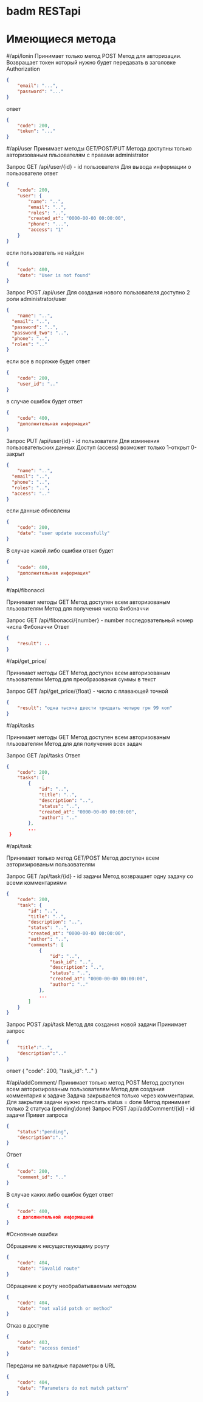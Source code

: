 # badm RESTapi
# Имеющиеся метода 

#/api/lonin
Принимает только метод POST
Метод для авторизации. Возвращает токен который нужно будет передавать в заголовке Authorization
```json
{
    "email": "...",
    "password": "..."
}
```
ответ
```json
{
    "code": 200,
    "token": "..."
}
```

#/api/user
Принимает методы GET/POST/PUT
Метода доступны только авторизованым пльзователям с правами administrator

Запрос GET /api/user/{id} - id пользователя
Для вывода информации о пользователе
ответ
```json
{
    "code": 200,
    "user": {
        "name": "..",
        "email": "..",
        "roles": "..",
        "created_at": "0000-00-00 00:00:00",
        "phone": "...",
        "access": "1"
    }
}
```
если пользователь не найден
```json
{
    "code": 400,
    "date": "User is not found"
}
```

Запрос POST /api/user
Для создания нового пользователя
доступно 2 роли administrator/user
```json
{
	"name": "..",
  "email": "..",
  "password": "..",
  "password_two": "..",
  "phone": "..",
  "roles": ".."
}
```
если все в поряжке будет ответ
```json
{
    "code": 200,
    "user_id": ".."
}
```
в случае ошибок будет ответ 
```json
{
    "code": 400,
    "дополнительная информация"
}
```
Запрос  PUT /api/user{id} - id пользователя
Для изминения пользовательских данных
Доступ (access) возможет только 1-открыт 0-закрыт
```json
{
	"name": "..",
  "email": "..",
  "phone": "..",
  "roles": "..",
  "access": ".."
}
```
если данные обновлены 
```json
{
    "code": 200,
    "date": "user update successfully"
}
```
В случае какой либо ошибки ответ будет
```json
{
    "code": 400,
    "дополнительная информация"
}
```

#/api/fibonacci

Принимает методы GET
Метод доступен всем авторизованым пльзователям
Метод для получения числа Фибоначчи

Запрос GET /api/fibonacci/{number} - number последовательный номер числа Фибоначчи
Ответ
```json
{
    "result": ..
}
```

#/api/get_price/

Принимает методы GET
Метод доступен всем авторизованым пльзователям
Метод для преобразования суммы в текст

Запрос GET /api/get_price/{float} - число с плавающей точной

```json
{
    "result": "одна тысяча двести тридцать четыре грн 99 коп"
}
```

#/api/tasks

Принимает методы GET
Метод доступен всем авторизованым пльзователям
Метод для для получения всех задач

Запрос GET /api/tasks
Ответ
```json
{
    "code": 200,
    "tasks": [
        {
            "id": "..",
            "title": "..",
            "description": "..",
            "status": "..",
            "created_at": "0000-00-00 00:00:00",
            "author": ".."
        },
        ...
 }
```

#/api/task

Принимает только метод GET/POST
Метод доступен всем авторизированым пользователям

Запрос GET /api/task/{id} - id задачи
Метод возвращает одну задачу со всеми комментариями

```json
{
    "code": 200,
    "task": {
        "id": "..",
        "title": "..",
        "description": "..",
        "status": "..",
        "created_at": "0000-00-00 00:00:00",
        "author": "..",
        "comments": [
            {
                "id": "..",
                "task_id": "..",
                "description": "..",
                "status": "..",
                "created_at": "0000-00-00 00:00:00",
                "author": ".."
            },
            ...
        ]
    }
}
```

Запрос POST /api/task
Метод для создания новой задачи 
Принимает запрос

```json
{
	"title":"..",
	"description":".."
}
```
ответ
{
    "code": 200,
    "task_id": "..."
}


#/api/addComment/
Принимает только метод POST
Метод доступен всем авторизированым пользователям
Метод для создания комментария к задаче
Задача закрывается только через комментарии. Для закрытия задачи нужно прислать status = done
Метод принимает только 2 статуса (pending\done)
Запрос POST /api/addComment/{id} - id задачи
Привет запроса
```json
{
	"status":"pending",
	"description":".."
}
```
Ответ
```json
{
    "code": 200,
    "comment_id": ".."
}
```
В случае каких либо ошибок будет ответ 
```json
{
    "code": 400,
    с дополнительной информацией
}
```

#Основные ошибки

Обращение к несуществующему роуту
```json
{
    "code": 404,
    "date": "invalid route"
}
```

Обращение к роуту необрабатываемым методом 
```json
{
    "code": 404,
    "date": "not valid patch or method"
}
```

Отказ в доступе
```json
{
    "code": 403,
    "date": "access denied"
}
```

Переданы не валидные параметры в URL
```json
{
    "code": 404,
    "date": "Parameters do not match pattern"
}
```
